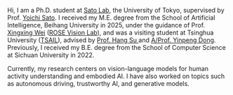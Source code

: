 Hi, I am a Ph.D. student at [Sato Lab](https://www.ut-vision.org/), the University of Tokyo, supervised by Prof. [Yoichi Sato](https://sites.google.com/ut-vision.org/ysato/). I received my M.E. degree from the School of Artificial Intelligence, Beihang University in 2025, under the guidance of Prof. [Xingxing Wei](https://sites.google.com/site/xingxingwei1988/) ([ROSE Vision Lab](https://rose-vision.github.io/)), and was a visiting student at Tsinghua University ([TSAIL](https://ml.cs.tsinghua.edu.cn/)), advised by <a href="https://www.suhangss.me/"> Prof. Hang Su </a> and <a href="https://ml.cs.tsinghua.edu.cn/~yinpeng/"> A/Prof. Yinpeng Dong</a>.
Previously, I received my B.E. degree from the School of Computer Science at Sichuan University in 2022.

Currently, my research centers on vision-language models for human activity understanding and embodied AI. I have also worked on topics such as autonomous driving, trustworthy AI, and generative models.
